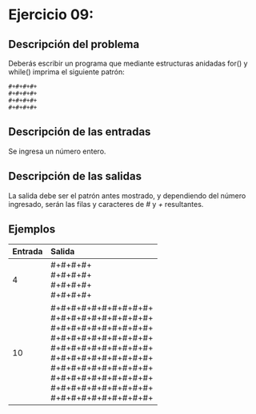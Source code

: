 # **Ejercicio 09:** 

## Descripción del problema

Deberás escribir un programa que mediante estructuras anidadas for() y while() imprima el siguiente patrón:

    #+#+#+#+
    #+#+#+#+
    #+#+#+#+
    #+#+#+#+

## Descripción de las entradas

Se ingresa un número entero.

## Descripción de las salidas

La salida debe ser el patrón antes mostrado, y dependiendo del número ingresado, serán las filas y caracteres de *#* y *+* resultantes.

## Ejemplos

| Entrada    | Salida     |
| :--------- | :--------- |
| 4 | #+#+#+#+ <br> #+#+#+#+ <br> #+#+#+#+ <br> #+#+#+#+ |
| 10 | #+#+#+#+#+#+#+#+#+#+ <br> #+#+#+#+#+#+#+#+#+#+ <br> #+#+#+#+#+#+#+#+#+#+ <br> #+#+#+#+#+#+#+#+#+#+ <br> #+#+#+#+#+#+#+#+#+#+ <br> #+#+#+#+#+#+#+#+#+#+ <br> #+#+#+#+#+#+#+#+#+#+ <br> #+#+#+#+#+#+#+#+#+#+ <br> #+#+#+#+#+#+#+#+#+#+ <br> #+#+#+#+#+#+#+#+#+#+ |